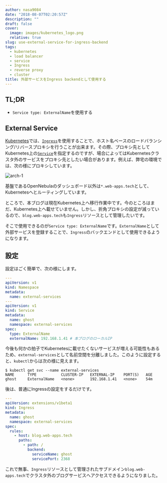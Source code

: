 ```yaml
---
author: nasa9084
date: "2018-08-07T02:20:57Z"
description: ""
draft: false
cover:
  image: images/kubernetes_logo.png
  relative: true
slug: use-external-service-for-ingress-backend
tags:
  - kubernetes
  - load balancer
  - service
  - Ingress
  - reverse proxy
  - cluster
title: 外部サービスをIngress backendとして使用する
---
```



## TL;DR

* `Service type: ExternalName`を使用する

## External Service

[Kubernetes](https://k8s.io)では、[`Ingress`](https://kubernetes.io/docs/concepts/services-networking/ingress/)を使用することで、ホスト名ベースのロードバランシング/リバースプロキシを行うことが出来ます。その際、プロキシ先としてKubernetes上の[`Service`](https://kubernetes.io/docs/concepts/services-networking/service/)を指定するのですが、場合によってはKubernetesクラスタ外のサービスをプロキシ先としたい場合があります。例えば、弊宅の環境では、次の様にプロキシしています。

![arch-1](images/arch-1.png)

基盤であるOpenNebulaのダッシュボード以外は`*.web-apps.tech`として、Kubernetesへとルーティングしています。

ところで、本ブログは現在Kubernetes上へ移行作業中です。今のところはまだ、Kubernetes上へ載せていません。しかし、折角プロキシの設定が減っているので、`blog.web-apps.tech`も`Ingress`リソースとして管理したいです。

そこで使用できるのが`Service type: ExternalName`です。`ExternalName`として外部サービスを登録することで、`Ingress`のバックエンドとして使用できるようになります。


## 設定

設定はごく簡単で、次の様にします。

``` yaml
---
apiVersion: v1
kind: Namespace
metadata:
  name: external-services
---
apiVersion: v1
kind: Service
metadata:
  name: ghost
  namespace: external-services
spec:
  type: ExternalName
  externalName: 192.168.1.41 # 本ブログのローカルIP
```

今後も何かの拍子でKubernetesに載せたくないサービスが増える可能性もあるため、`external-services`として名前空間を分離しました。このように設定すると、`kubectl`からは次の様に見えます。

``` shell
$ kubectl get svc --name external-services
NAME      TYPE           CLUSTER-IP   EXTERNAL-IP    PORT(S)   AGE
ghost     ExternalName   <none>       192.168.1.41   <none>    54m
```

後は、普通にIngressの設定をするだけです。

``` yaml
---
apiVersion: extensions/v1beta1
kind: Ingress
metadata:
  name: ghost
  namespace: external-services
spec:
  rules:
    - host: blog.web-apps.tech
      paths:
        - path: /
          backend:
            serviceName: ghost
            servicePort: 2368
```

これで無事、`Ingress`リソースとして管理されたサブドメイン`blog.web-apps.tech`でクラスタ外のブログサービスへアクセスできるようになりました。

